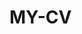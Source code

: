 # MY-CV  
 
       
        
           
              
        
       
       
       
     
    
  
    

